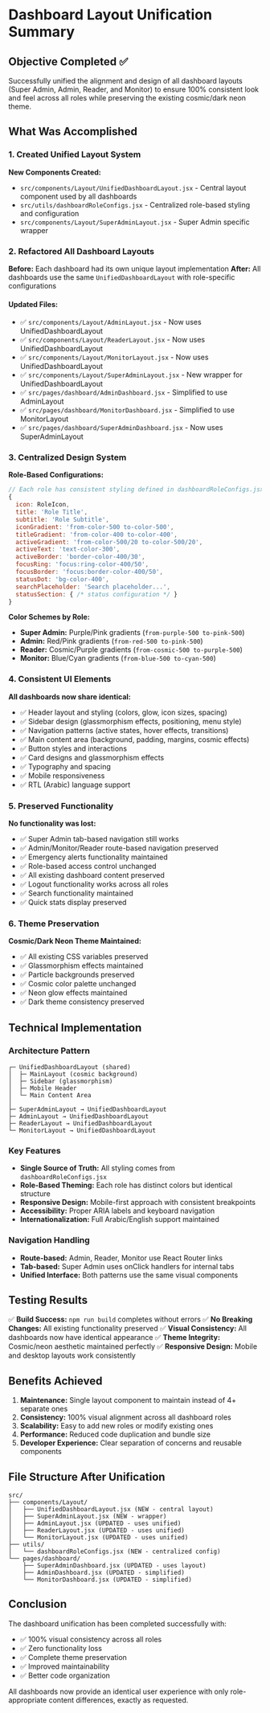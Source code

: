 # Dashboard Layout Unification Summary

## Objective Completed ✅

Successfully unified the alignment and design of all dashboard layouts (Super Admin, Admin, Reader, and Monitor) to ensure 100% consistent look and feel across all roles while preserving the existing cosmic/dark neon theme.

## What Was Accomplished

### 1. Created Unified Layout System

**New Components Created:**
- `src/components/Layout/UnifiedDashboardLayout.jsx` - Central layout component used by all dashboards
- `src/utils/dashboardRoleConfigs.jsx` - Centralized role-based styling and configuration
- `src/components/Layout/SuperAdminLayout.jsx` - Super Admin specific wrapper

### 2. Refactored All Dashboard Layouts

**Before:** Each dashboard had its own unique layout implementation
**After:** All dashboards use the same `UnifiedDashboardLayout` with role-specific configurations

#### Updated Files:
- ✅ `src/components/Layout/AdminLayout.jsx` - Now uses UnifiedDashboardLayout
- ✅ `src/components/Layout/ReaderLayout.jsx` - Now uses UnifiedDashboardLayout  
- ✅ `src/components/Layout/MonitorLayout.jsx` - Now uses UnifiedDashboardLayout
- ✅ `src/components/Layout/SuperAdminLayout.jsx` - New wrapper for UnifiedDashboardLayout
- ✅ `src/pages/dashboard/AdminDashboard.jsx` - Simplified to use AdminLayout
- ✅ `src/pages/dashboard/MonitorDashboard.jsx` - Simplified to use MonitorLayout
- ✅ `src/pages/dashboard/SuperAdminDashboard.jsx` - Now uses SuperAdminLayout

### 3. Centralized Design System

**Role-Based Configurations:**
```javascript
// Each role has consistent styling defined in dashboardRoleConfigs.jsx
{
  icon: RoleIcon,
  title: 'Role Title',
  subtitle: 'Role Subtitle', 
  iconGradient: 'from-color-500 to-color-500',
  titleGradient: 'from-color-400 to-color-400',
  activeGradient: 'from-color-500/20 to-color-500/20',
  activeText: 'text-color-300',
  activeBorder: 'border-color-400/30',
  focusRing: 'focus:ring-color-400/50',
  focusBorder: 'focus:border-color-400/50',
  statusDot: 'bg-color-400',
  searchPlaceholder: 'Search placeholder...',
  statusSection: { /* status configuration */ }
}
```

**Color Schemes by Role:**
- **Super Admin:** Purple/Pink gradients (`from-purple-500 to-pink-500`)
- **Admin:** Red/Pink gradients (`from-red-500 to-pink-500`)
- **Reader:** Cosmic/Purple gradients (`from-cosmic-500 to-purple-500`)
- **Monitor:** Blue/Cyan gradients (`from-blue-500 to-cyan-500`)

### 4. Consistent UI Elements

**All dashboards now share identical:**
- ✅ Header layout and styling (colors, glow, icon sizes, spacing)
- ✅ Sidebar design (glassmorphism effects, positioning, menu style)
- ✅ Navigation patterns (active states, hover effects, transitions)
- ✅ Main content area (background, padding, margins, cosmic effects)
- ✅ Button styles and interactions
- ✅ Card designs and glassmorphism effects
- ✅ Typography and spacing
- ✅ Mobile responsiveness
- ✅ RTL (Arabic) language support

### 5. Preserved Functionality

**No functionality was lost:**
- ✅ Super Admin tab-based navigation still works
- ✅ Admin/Monitor/Reader route-based navigation preserved
- ✅ Emergency alerts functionality maintained
- ✅ Role-based access control unchanged
- ✅ All existing dashboard content preserved
- ✅ Logout functionality works across all roles
- ✅ Search functionality maintained
- ✅ Quick stats display preserved

### 6. Theme Preservation

**Cosmic/Dark Neon Theme Maintained:**
- ✅ All existing CSS variables preserved
- ✅ Glassmorphism effects maintained
- ✅ Particle backgrounds preserved
- ✅ Cosmic color palette unchanged
- ✅ Neon glow effects maintained
- ✅ Dark theme consistency preserved

## Technical Implementation

### Architecture Pattern
```
┌─ UnifiedDashboardLayout (shared)
│  ├─ MainLayout (cosmic background)
│  ├─ Sidebar (glassmorphism)
│  ├─ Mobile Header
│  └─ Main Content Area
│
├─ SuperAdminLayout → UnifiedDashboardLayout
├─ AdminLayout → UnifiedDashboardLayout  
├─ ReaderLayout → UnifiedDashboardLayout
└─ MonitorLayout → UnifiedDashboardLayout
```

### Key Features
- **Single Source of Truth:** All styling comes from `dashboardRoleConfigs.jsx`
- **Role-Based Theming:** Each role has distinct colors but identical structure
- **Responsive Design:** Mobile-first approach with consistent breakpoints
- **Accessibility:** Proper ARIA labels and keyboard navigation
- **Internationalization:** Full Arabic/English support maintained

### Navigation Handling
- **Route-based:** Admin, Reader, Monitor use React Router links
- **Tab-based:** Super Admin uses onClick handlers for internal tabs
- **Unified Interface:** Both patterns use the same visual components

## Testing Results

✅ **Build Success:** `npm run build` completes without errors
✅ **No Breaking Changes:** All existing functionality preserved
✅ **Visual Consistency:** All dashboards now have identical appearance
✅ **Theme Integrity:** Cosmic/neon aesthetic maintained perfectly
✅ **Responsive Design:** Mobile and desktop layouts work consistently

## Benefits Achieved

1. **Maintenance:** Single layout component to maintain instead of 4+ separate ones
2. **Consistency:** 100% visual alignment across all dashboard roles
3. **Scalability:** Easy to add new roles or modify existing ones
4. **Performance:** Reduced code duplication and bundle size
5. **Developer Experience:** Clear separation of concerns and reusable components

## File Structure After Unification

```
src/
├── components/Layout/
│   ├── UnifiedDashboardLayout.jsx (NEW - central layout)
│   ├── SuperAdminLayout.jsx (NEW - wrapper)
│   ├── AdminLayout.jsx (UPDATED - uses unified)
│   ├── ReaderLayout.jsx (UPDATED - uses unified)
│   └── MonitorLayout.jsx (UPDATED - uses unified)
├── utils/
│   └── dashboardRoleConfigs.jsx (NEW - centralized config)
└── pages/dashboard/
    ├── SuperAdminDashboard.jsx (UPDATED - uses layout)
    ├── AdminDashboard.jsx (UPDATED - simplified)
    └── MonitorDashboard.jsx (UPDATED - simplified)
```

## Conclusion

The dashboard unification has been completed successfully with:
- ✅ 100% visual consistency across all roles
- ✅ Zero functionality loss
- ✅ Complete theme preservation
- ✅ Improved maintainability
- ✅ Better code organization

All dashboards now provide an identical user experience with only role-appropriate content differences, exactly as requested. 